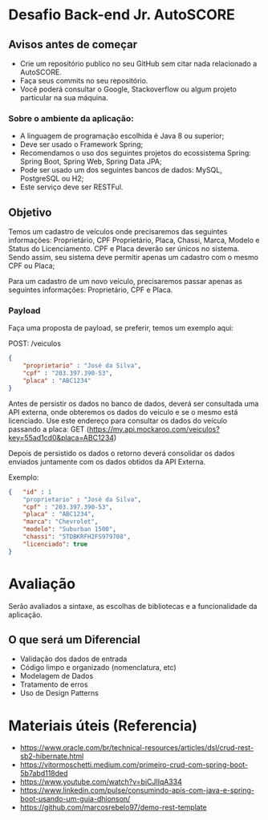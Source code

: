 # Desafio Back-end Jr. AutoSCORE

## Avisos antes de começar
- Crie um repositório publico no seu GitHub sem citar nada relacionado a AutoSCORE.
- Faça seus commits no seu repositório.
- Você poderá consultar o Google, Stackoverflow ou algum projeto particular na sua máquina.

### Sobre o ambiente da aplicação:
- A linguagem de programação escolhida é Java 8 ou superior;
- Deve ser usado o Framework Spring;
- Recomendamos o uso dos seguintes projetos do ecossistema Spring: Spring Boot, Spring Web, Spring Data JPA;
- Pode ser usado um dos seguintes bancos de dados: MySQL, PostgreSQL ou H2;
- Este serviço deve ser RESTFul.

## Objetivo
Temos um cadastro de veículos onde precisaremos das seguintes informações: Proprietário, CPF Proprietário, Placa, Chassi, Marca, Modelo e Status do Licenciamento. CPF e Placa deverão ser únicos no sistema. Sendo assim, seu sistema deve permitir apenas um cadastro com o mesmo CPF ou Placa;

Para um cadastro de um novo veículo, precisaremos passar apenas as seguintes informações: Proprietário, CPF e Placa. 

### Payload
Faça uma proposta de payload, se preferir, temos um exemplo aqui:

POST: /veiculos

```json
{
    "proprietario" : "José da Silva",
    "cpf" : "203.397.390-53",
    "placa" : "ABC1234"
}
```

Antes de persistir os dados no banco de dados, deverá ser consultada uma API externa, onde obteremos os dados do veículo e se o mesmo está licenciado.
Use este endereço para consultar os dados do veículo passando a placa: 
GET (https://my.api.mockaroo.com/veiculos?key=55ad1cd0&placa=ABC1234)

Depois de persistido os dados o retorno deverá consolidar os dados enviados juntamente com os dados obtidos da API Externa.

Exemplo: 

```json
{   "id" : 1
    "proprietario" : "José da Silva",
    "cpf" : "203.397.390-53",
    "placa" : "ABC1234",
    "marca": "Chevrolet",
    "modelo": "Suburban 1500",
    "chassi": "5TDBKRFH2FS979708",
    "licenciado": true
}
```

# Avaliação
Serão avaliados a sintaxe, as escolhas de bibliotecas e a funcionalidade da aplicação.

## O que será um Diferencial
- Validação dos dados de entrada
- Código limpo e organizado (nomenclatura, etc)
- Modelagem de Dados
- Tratamento de erros
- Uso de Design Patterns

# Materiais úteis (Referencia)
- https://www.oracle.com/br/technical-resources/articles/dsl/crud-rest-sb2-hibernate.html
- https://vitormoschetti.medium.com/primeiro-crud-com-spring-boot-5b7abd118ded
- https://www.youtube.com/watch?v=biCJIlqA334
- https://www.linkedin.com/pulse/consumindo-apis-com-java-e-spring-boot-usando-um-guia-dhionson/
- https://github.com/marcosrebelo97/demo-rest-template

